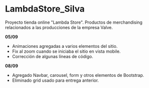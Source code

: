 # LambdaStore_Silva

Proyecto tienda online "Lambda Store". Productos de merchandising relacionados a las producciones de la empresa Valve.

**05/09**
- Animaciones agregadas a varios elementos del sitio.
- Fix al zoom cuando se iniciaba el sitio en vista mobile.
- Corrección de algunas líneas de código.

**08/09**
- Agregado Navbar, carousel, form y otros elementos de Bootstrap.
- Eliminado grid usado para entrega anterior.
